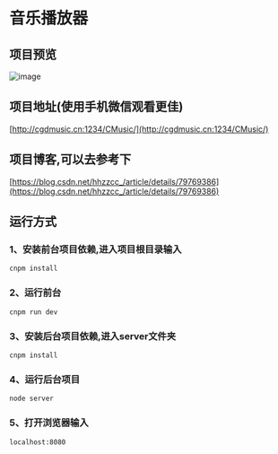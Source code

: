# 音乐播放器

## 项目预览

![image](https://github.com/hhzzcc/CMusic/blob/master/CMusic.gif) 

## 项目地址(使用手机微信观看更佳)


[http://cgdmusic.cn:1234/CMusic/](http://cgdmusic.cn:1234/CMusic/)

## 项目博客,可以去参考下

[https://blog.csdn.net/hhzzcc_/article/details/79769386](https://blog.csdn.net/hhzzcc_/article/details/79769386)


## 运行方式

### 1、安装前台项目依赖,进入项目根目录输入


```
cnpm install
```
### 2、运行前台


```
cnpm run dev
```
### 3、安装后台项目依赖,进入server文件夹


```
cnpm install
```
### 4、运行后台项目


```
node server
```
### 5、打开浏览器输入


```
localhost:8080
```





